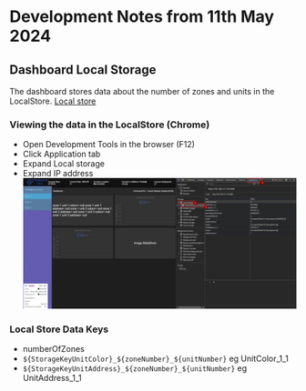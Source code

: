 # Development Notes from 11th May 2024

## Dashboard Local Storage

The dashboard stores data about the number of zones and units in the LocalStore.
[Local store](https://www.freecodecamp.org/news/use-local-storage-in-modern-applications)

### Viewing the data in the LocalStore (Chrome)

- Open Development Tools in the browser (F12)
- Click Application tab
- Expand Local storage
- Expand IP address ![localstore](localstore.png)

### Local Store Data Keys

- numberOfZones
- `${StorageKeyUnitColor}_${zoneNumber}_${unitNumber}` eg UnitColor_1_1
- `${StorageKeyUnitAddress}_${zoneNumber}_${unitNumber}` eg UnitAddress_1_1
